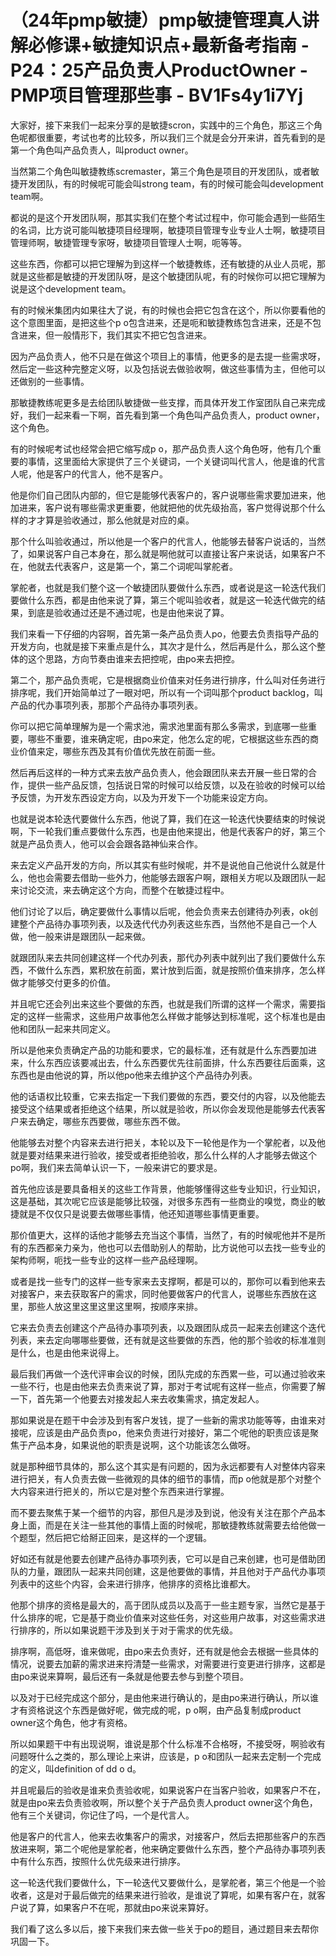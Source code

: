 # （24年pmp敏捷）pmp敏捷管理真人讲解必修课+敏捷知识点+最新备考指南 - P24：25产品负责人ProductOwner - PMP项目管理那些事 - BV1Fs4y1i7Yj

大家好，接下来我们一起来分享的是敏捷scron，实践中的三个角色，那这三个角色呢都很重要，考试也考的比较多，所以我们三个就是会分开来讲，首先看到的是第一个角色叫产品负责人，叫product owner。

当然第二个角色叫敏捷教练scremaster，第三个角色是项目的开发团队，或者敏捷开发团队，有的时候呢可能会叫strong team，有的时候可能会叫development team啊。

都说的是这个开发团队啊，那其实我们在整个考试过程中，你可能会遇到一些陌生的名词，比方说可能叫敏捷项目经理啊，敏捷项目管理专业专业人士啊，敏捷项目管理师啊，敏捷管理专家呀，敏捷项目管理人士啊，呃等等。

这些东西，你都可以把它理解为到这样一个敏捷教练，还有敏捷的从业人员呢，那就是这些都是敏捷的开发团队呀，是这个敏捷团队呢，有的时候你可以把它理解为说是这个development team。

有的时候米集团内如果往大了说，有的时候也会把它包含在这个，所以你要看他的这个意图里面，是把这些个p o包含进来，还是呃和敏捷教练包含进来，还是不包含进来，但一般情形下，我们其实不把它包含进来。

因为产品负责人，他不只是在做这个项目上的事情，他更多的是去提一些需求呀，然后定一些这种完整定义呀，以及包括说去做验收啊，做这些事情为主，但他可以还做别的一些事情。

那敏捷教练呢更多是去给团队敏捷做一些支撑，而具体开发工作室团队自己来完成好，我们一起来看一下啊，首先看到第一个角色叫产品负责人，product owner，这个角色。

有的时候呢考试也经常会把它缩写成p o，那产品负责人这个角色呀，他有几个重要的事情，这里面给大家提供了三个关键词，一个关键词叫代言人，他是谁的代言人呢，他是客户的代言人，他不是客户。

他是你们自己团队内部的，但它是能够代表客户的，客户说哪些需求要加进来，他加进来，客户说有哪些需求更重要，他就把他的优先级抬高，客户觉得说那个什么样的才才算是验收通过，那么他就是对应的桌。

那个什么叫验收通过，所以他是一个客户的代言人，他能够去替客户说话的，当然了，如果说客户自己本身在，那么就是啊他就可以直接让客户来说话，如果客户不在，他就去代表客户，这是第一个，第二个词呢叫掌舵者。

掌舵者，也就是我们整个这一个敏捷团队要做什么东西，或者说是这一轮迭代我们要做什么东西，都是由他来说了算，第三个呢叫验收者，就是这一轮迭代做完的结果，到底是验收通过还是不通过呢，也是由他来说了算。

我们来看一下仔细的内容啊，首先第一条产品负责人po，他要去负责指导产品的开发方向，也就是接下来重点是什么，其次才是什么，然后再是什么，那么这个整体的这个思路，方向节奏由谁来去把控呢，由po来去把控。

第二个，那产品负责呢，它是根据商业价值来对任务进行排序，什么叫对任务进行排序呢，我们开始简单过了一眼对吧，所以有一个词叫那个product backlog，叫产品的代办事项列表，那那个产品待办事项列表。

你可以把它简单理解为是一个需求池，需求池里面有那么多需求，到底哪一些重要，哪些不重要，谁来确定呢，由po来定，他怎么定的呢，它根据这些东西的商业价值来定，哪些东西及其有价值优先放在前面一些。

然后再后这样的一种方式来去放产品负责人，他会跟团队来去开展一些日常的合作，提供一些产品反馈，包括说日常的时候可以给反馈，以及在验收的时候可以给予反馈，为开发东西设定方向，以及为开发下一个功能来设定方向。

也就是说本轮迭代要做什么东西，他说了算，我们在这一轮迭代快要结束的时候说啊，下一轮我们重点要做什么东西，也是由他来提出，他是代表客户的好，第三个就是产品负责人，他可以会会跟各路神仙来合作。

来去定义产品开发的方向，所以其实有些时候呢，并不是说他自己他说什么就是什么，他也会需要去借助一些外力，他能够去跟客户啊，跟相关方呢以及跟团队一起来讨论交流，来去确定这个方向，而整个在敏捷过程中。

他们讨论了以后，确定要做什么事情以后呢，他会负责来去创建待办列表，ok创建整个产品待办事项列表，以及迭代代办列表这些东西，当然他不是自己一个人做，他一般来讲是跟团队一起来做。

就跟团队来去共同创建这样一个代办列表，那代办列表中就列出了我们要做什么东西，不做什么东西，累积放在前面，累计放到后面，就是按照价值来排序，怎么样做才能够交付更多的价值。

并且呢它还会列出来这些个要做的东西，也就是我们所谓的这样一个需求，需要指定的这样一些需求，这些用户故事他怎么样做才能够达到标准呢，这个标准也是由他和团队一起来共同定义。

所以是他来负责确定产品的功能和要求，它的最标准，还有就是什么东西要加进来，什么东西应该要减出去，什么东西要优先往前面排，什么东西要往后面乘，这东西也是由他说的算，所以他po他来去维护这个产品待办列表。

他的话语权比较重，它来去指定一下我们要做的东西，要交付的内容，以及他能去接受这个结果或者拒绝这个结果，所以就是验收，所以你会发现他是能够去代表客户来去确定，哪些东西要做，哪些东西不做。

他能够去对整个内容来去进行把关，本轮以及下一轮他是作为一个掌舵者，以及他就是要对结果来进行验收，接受或者拒绝验收，那么什么样的人才能够去做这个po啊，我们来去简单认识一下，一般来讲它的要求是。

首先他应该是要具备相关的这些工作背景，他能够懂得这些专业知识，行业知识，这是基础，其次呢它应该是能够比较强，对很多东西有一些商业的嗅觉，商业的敏捷就是不仅仅只是说要去做哪些事情，他还知道哪些事情更重要。

那价值更大，这样的话他才能够去充当这个事情，当然了，有的时候呢他并不是所有的东西都亲力亲为，他也可以去借助别人的帮助，比方说他可以去找一些专业的架构师啊，呃找一些专业的这样一些产品经理啊。

或者是找一些专门的这样一些专家来去支撑啊，都是可以的，那你可以看到他来去对接客户，来去获取客户的需求，同时他要做客户的代言人，说哪些东西放在这里，那些人放这里这里这里这里啊，按顺序来排。

它来去负责去创建这个产品待办事项列表，以及跟团队成员一起来去创建这个迭代列表，来去定向哪哪些要做，还有就是这些要做的东西，他的那个验收的标准准则是什么，也是由他来说得上。

最后我们再做一个迭代评审会议的时候，团队完成的东西累一些，可以通过验收来一些不行，也是由他来去负责来说了算，那对于考试呢有这样一些点，你需要了解一下，首先第一个他要去对接发起人来去收集需求，搞定发起人。

那如果说是在题干中会涉及到有客户发钱，提了一些新的需求功能等等，由谁来对接呢，应该是由产品负责po，他来负责进行对接好，第二个呢他的职责应该是聚焦于产品本身，如果说他的职责是说啊，这个功能该怎么做呀。

就是那种细节具体的，那么这个其实是有问题的，因为永远都要有人对整体内容来进行把关，有人负责去做一些微观的具体的细节的事情，而p o他就是那个对整个大内容来进行把关的，所以它是对整个东西来进行掌握。

而不要去聚焦于某一个细节的内容，那但凡是涉及到说，他没有关注在那个产品本身上面，而是在关注一些其他的事情上面的时候呢，那敏捷教练就需要去给他做一个题型，然后把它给掰正回来，是这样的一个逻辑。

好如还有就是他要去创建产品待办事项列表，它可以是自己来创建，也可是借助团队的力量，跟团队一起来共同创建，这是他要做的事情，并且他对于产品代办事项列表中的这些个内容，会来进行排序，他排序的资格比谁都大。

他那个排序的资格是最大的，高于团队成员以及高于一些主题专家，当然它是基于什么排序的呢，它是基于商业价值来对这些任务，对这些用户故事，对这些需求进行排序的，所以如果说题干涉及到关于对于需求的优先级。

排序啊，高低呀，谁来做呢，由po来去负责好，还有就是他会去根据一些具体的情况，说要去加薪的需求进来捋清楚一些需求，对需要进行变更进行排序，这都是由po来说来算啊，最后还有一条就是他要去参与到整个项目。

以及对于已经完成这个部分，是由他来进行确认的，是由po来进行确认，所以谁才有资格说这个东西是做好呢，做完成的呢，p o啊，由产品复制成product owner这个角色，他才有资格。

所以如果题干中有出现说啊，谁说是那个什么标准不合格呀，不接受呀，啊验收有问题呀什么之类的，那么理论上来讲，应该是，p o和团队一起来去定制一个完成的定义，叫definition of dd o d。

并且呢最后的验收是谁来负责验收呢，如果说客户在当客户验收，如果客户不在，就是由po来去负责验收啊，所以整个关于产品负责人product owner这个角色，他有三个关键词，你记住了吗，一个是代言人。

他是客户的代言人，他来去收集客户的需求，对接客户，然后去把那些客户的东西放进来啊，第二个呢他是掌舵者，他来确定要做什么东西，整个产品待办事项列表中有什么东西，按照什么优先级来进行排序。

这一轮迭代我们要做什么，下一轮迭代又要做什么，是掌舵者，第三个他是一个验收者，这是对于最后做完的结果来进行验收，是谁说了算呢，如果有客户在，就客户说了算，如果客户不在呢，那就由po来说来算好。

我们看了这么多以后，接下来我们来去做一些关于po的题目，通过题目来去帮你巩固一下。
